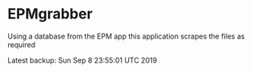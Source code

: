 # EPMgrabber
Using a database from the EPM app this application scrapes the files as required


Latest backup: Sun Sep 8 23:55:01 UTC 2019
